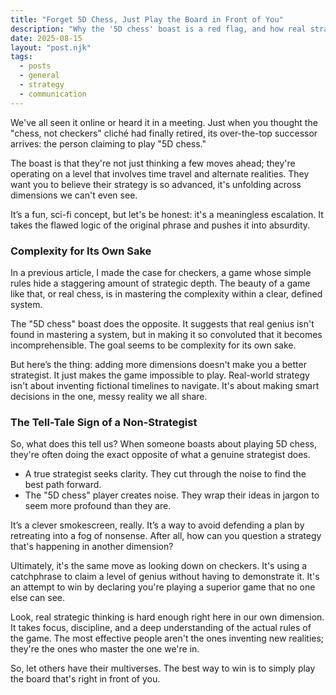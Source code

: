 ```yaml
---
title: "Forget 5D Chess, Just Play the Board in Front of You"
description: "Why the '5D chess' boast is a red flag, and how real strategists focus on clarity and mastering reality, not inventing complexity."
date: 2025-08-15
layout: "post.njk"
tags:
  - posts
  - general
  - strategy
  - communication
---
```


We've all seen it online or heard it in a meeting. Just when you thought the "chess, not checkers" cliché had finally retired, its over-the-top successor arrives: the person claiming to play "5D chess."

The boast is that they're not just thinking a few moves ahead; they're operating on a level that involves time travel and alternate realities. They want you to believe their strategy is so advanced, it's unfolding across dimensions we can't even see.

It’s a fun, sci-fi concept, but let's be honest: it's a meaningless escalation. It takes the flawed logic of the original phrase and pushes it into absurdity.

### Complexity for Its Own Sake

In a previous article, I made the case for checkers, a game whose simple rules hide a staggering amount of strategic depth. The beauty of a game like that, or real chess, is in mastering the complexity within a clear, defined system.

The "5D chess" boast does the opposite. It suggests that real genius isn't found in mastering a system, but in making it so convoluted that it becomes incomprehensible. The goal seems to be complexity for its own sake.

But here’s the thing: adding more dimensions doesn't make you a better strategist. It just makes the game impossible to play. Real-world strategy isn't about inventing fictional timelines to navigate. It's about making smart decisions in the one, messy reality we all share.

### The Tell-Tale Sign of a Non-Strategist

So, what does this tell us? When someone boasts about playing 5D chess, they're often doing the exact opposite of what a genuine strategist does.

* A true strategist seeks clarity. They cut through the noise to find the best path forward.
* The "5D chess" player creates noise. They wrap their ideas in jargon to seem more profound than they are.

It’s a clever smokescreen, really. It’s a way to avoid defending a plan by retreating into a fog of nonsense. After all, how can you question a strategy that's happening in another dimension?

Ultimately, it's the same move as looking down on checkers. It's using a catchphrase to claim a level of genius without having to demonstrate it. It's an attempt to win by declaring you're playing a superior game that no one else can see.

Look, real strategic thinking is hard enough right here in our own dimension. It takes focus, discipline, and a deep understanding of the actual rules of the game. The most effective people aren't the ones inventing new realities; they're the ones who master the one we're in.

So, let others have their multiverses. The best way to win is to simply play the board that's right in front of you.